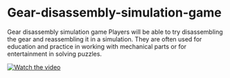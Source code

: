 # Gear-disassembly-simulation-game
Gear disassembly simulation game Players will be able to try disassembling the gear and reassembling it in a simulation. They are often used for education and practice in working with mechanical parts or for entertainment in solving puzzles.

[![Watch the video](http://img.youtube.com/vi/YourThumbnailID/0.jpg)](https://drive.google.com/file/d/1JfY9h4EVYJY5vNQVmqai0i3yNdeUltmn/view?usp=sharing)
